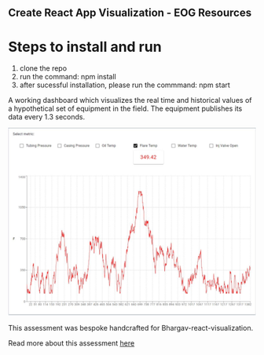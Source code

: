 ## Create React App Visualization - EOG Resources

# Steps to install and run 
1. clone the repo
2. run the command: npm install 
3. after sucessful installation, please run the commmand: npm start

A working dashboard which visualizes the real time and historical values of a hypothetical set of equipment in the field. The equipment publishes its data every 1.3 seconds.

![Flare Temperature](https://github.com/DaveMontanez/eog-react-visualization-assessment/blob/master/src/img/flareTemp.JPG)

This assessment was bespoke handcrafted for Bhargav-react-visualization.

Read more about this assessment [here](https://react.eogresources.com)
